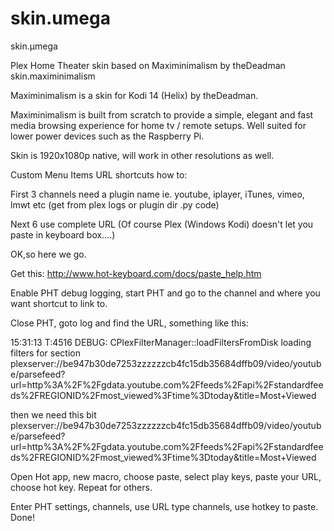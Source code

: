 # skin.umega
skin.µmega

Plex Home Theater skin based on Maximinimalism by theDeadman
skin.maximinimalism

Maximinimalism is a skin for Kodi 14 (Helix) by theDeadman.

Maximinimalism is built from scratch to provide a simple, elegant and fast media browsing experience for home tv / remote setups. Well suited for lower power devices such as the Raspberry Pi.

Skin is 1920x1080p native, will work in other resolutions as well.


Custom Menu Items URL shortcuts how to:

First 3 channels need a plugin name ie. youtube, iplayer, iTunes, vimeo, lmwt etc (get from plex logs or plugin dir .py code)

Next 6 use complete URL (Of course Plex (Windows Kodi) doesn't let you paste in keyboard box....)

OK,so here we go.

Get this: http://www.hot-keyboard.com/docs/paste_help.htm

Enable PHT debug logging, start PHT and go to the channel and where you want shortcut to link to.

Close PHT, goto log and find the URL, something like this:

15:31:13 T:4516 DEBUG: CPlexFilterManager::loadFiltersFromDisk loading filters for section plexserver://be947b30de7253zzzzzzcb4fc15db35684dffb09/video/youtube/parsefeed?url=http%3A%2F%2Fgdata.youtube.com%2Ffeeds%2Fapi%2Fstandardfeeds%2FREGIONID%2Fmost_viewed%3Ftime%3Dtoday&title=Most+Viewed

then we need this bit plexserver://be947b30de7253zzzzzzcb4fc15db35684dffb09/video/youtube/parsefeed?url=http%3A%2F%2Fgdata.youtube.com%2Ffeeds%2Fapi%2Fstandardfeeds%2FREGIONID%2Fmost_viewed%3Ftime%3Dtoday&title=Most+Viewed

Open Hot app, new macro, choose paste, select play keys, paste your URL, choose hot key. Repeat for others.

Enter PHT settings, channels, use URL type channels, use hotkey to paste. Done!
